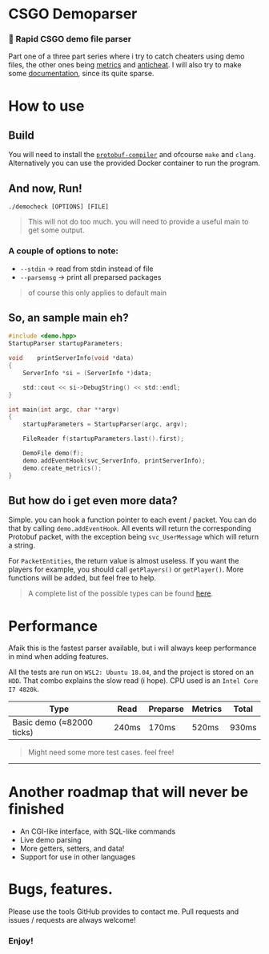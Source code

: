 # CSGO Demoparser

### 💨 Rapid CSGO demo file parser

Part one of a three part series where i try to catch cheaters using demo files, the other ones being [metrics](https://media.giphy.com/media/leqmpruKOh3gY/giphy.gif) and [anticheat](https://media.giphy.com/media/eeGcAuoE4yV48bihMs/giphy.gif).
I will also try to make some [documentation](https://github.com/Alpha1337k/csgo-demoparser/docs), since its quite sparse.


# How to use

## Build
You will need to install the [`protobuf-compiler`](https://grpc.io/docs/protoc-installation/) and ofcourse `make` and `clang`.
Alternatively you can use the provided Docker container to run the program.

## And now, Run!
```
./democheck [OPTIONS] [FILE]
```
> This will not do too much. you will need to provide a useful main to get some output.


### A couple of options to note:

- `--stdin` -> read from stdin instead of file
- `--parsemsg` -> print all preparsed packages
> of course this only applies to default main

## So, an sample main eh?
```c
#include <demo.hpp>
StartupParser startupParameters;

void	printServerInfo(void *data)
{
	ServerInfo *si = (ServerInfo *)data;

	std::cout << si->DebugString() << std::endl;
}

int main(int argc, char **argv)
{
	startupParameters = StartupParser(argc, argv);

	FileReader f(startupParameters.last().first);

	DemoFile demo(f);
	demo.addEventHook(svc_ServerInfo, printServerInfo);
	demo.create_metrics();
}

```

## But how do i get even more data?
Simple. you can hook a function pointer to each event / packet. You can do that by calling `demo.addEventHook`. All events will return the corresponding Protobuf packet, with the exception being `svc_UserMessage` which will return a string.

For `PacketEntities`, the return value is almost useless. If you want the players for example, you should call `getPlayers()` or `getPlayer()`. More functions will be added, but feel free to help.

> A complete list of the possible types can be found [here](https://github.com/Alpha1337k/csgo-demoparser/blob/main/protobuf/netmessages.proto#L174). 


# Performance

Afaik this is the fastest parser available, but i will always keep performance in mind when adding features.

All the tests are run on `WSL2: Ubuntu 18.04`, and the project is stored on an `HDD`. That combo explains the slow read (i hope). CPU used is an `Intel Core I7 4820k`.

| Type                      | Read  | Preparse | Metrics | Total |
|---------------------------|-------|----------|---------|-------|
| Basic demo (≈82000 ticks) | 240ms | 170ms    | 520ms   | 930ms |
> Might need some more test cases. feel free!

---

# Another roadmap that will never be finished
- An CGI-like interface, with SQL-like commands
- Live demo parsing
- More getters, setters, and data!
- Support for use in other languages

# Bugs, features.
Please use the tools GitHub provides to contact me. Pull requests and issues / requests are always welcome!

### Enjoy!

